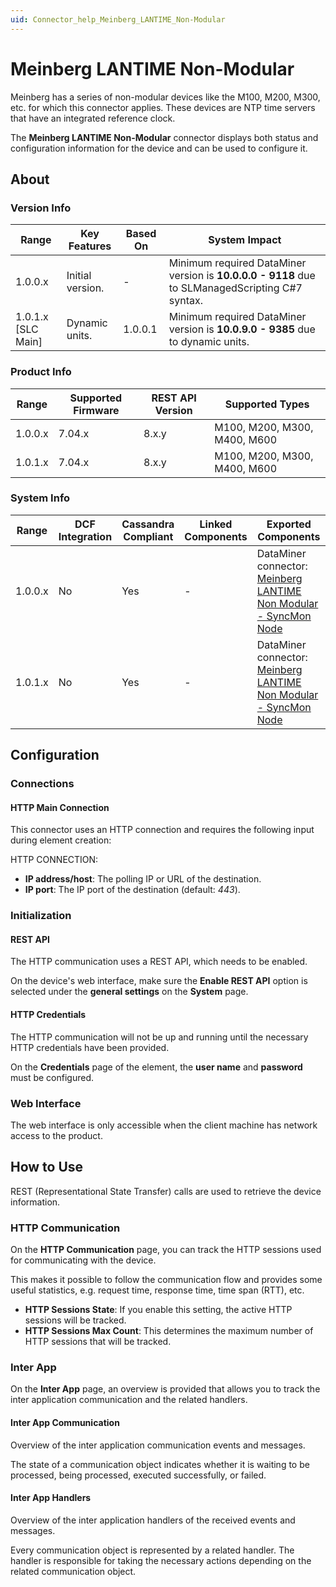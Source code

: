 ```yaml
---
uid: Connector_help_Meinberg_LANTIME_Non-Modular
---
```


# Meinberg LANTIME Non-Modular

Meinberg has a series of non-modular devices like the M100, M200, M300, etc. for which this connector applies. These devices are NTP time servers that have an integrated reference clock.

The **Meinberg LANTIME Non-Modular** connector displays both status and configuration information for the device and can be used to configure it.

## About

### Version Info

| Range | Key Features | Based On | System Impact |
|--|--|--|--|
| 1.0.0.x | Initial version. | - | Minimum required DataMiner version is **10.0.0.0 - 9118** due to SLManagedScripting C#7 syntax. |
| 1.0.1.x [SLC Main] | Dynamic units. | 1.0.0.1 | Minimum required DataMiner version is **10.0.9.0 - 9385** due to dynamic units. |

### Product Info

| Range     | Supported Firmware     | REST API Version     | Supported Types              |
|-----------|------------------------|----------------------|------------------------------|
| 1.0.0.x   | 7.04.x                 | 8.x.y                | M100, M200, M300, M400, M600 |
| 1.0.1.x   | 7.04.x                 | 8.x.y                | M100, M200, M300, M400, M600 |

### System Info

| Range | DCF Integration | Cassandra Compliant | Linked Components | Exported Components |
|--|--|--|--|--|
| 1.0.0.x | No | Yes | - | DataMiner connector: [Meinberg LANTIME Non Modular - SyncMon Node](xref:Connector_help_Meinberg_LANTIME_Non-Modular_-_SyncMon_Node) |
| 1.0.1.x | No | Yes | - | DataMiner connector: [Meinberg LANTIME Non Modular - SyncMon Node](xref:Connector_help_Meinberg_LANTIME_Non-Modular_-_SyncMon_Node) |

## Configuration

### Connections

#### HTTP Main Connection

This connector uses an HTTP connection and requires the following input during element creation:

HTTP CONNECTION:

- **IP address/host**: The polling IP or URL of the destination.
- **IP port**: The IP port of the destination (default: *443*).

### Initialization

#### REST API

The HTTP communication uses a REST API, which needs to be enabled.

On the device's web interface, make sure the **Enable REST API** option is selected under the **general settings** on the **System** page.

#### HTTP Credentials

The HTTP communication will not be up and running until the necessary HTTP credentials have been provided.

On the **Credentials** page of the element, the **user name** and **password** must be configured.

### Web Interface

The web interface is only accessible when the client machine has network access to the product.

## How to Use

REST (Representational State Transfer) calls are used to retrieve the device information.

### HTTP Communication

On the **HTTP Communication** page, you can track the HTTP sessions used for communicating with the device.

This makes it possible to follow the communication flow and provides some useful statistics, e.g. request time, response time, time span (RTT), etc.

- **HTTP Sessions State**: If you enable this setting, the active HTTP sessions will be tracked.
- **HTTP Sessions Max Count**: This determines the maximum number of HTTP sessions that will be tracked.

### Inter App

On the **Inter App** page, an overview is provided that allows you to track the inter application communication and the related handlers.

#### Inter App Communication

Overview of the inter application communication events and messages.

The state of a communication object indicates whether it is waiting to be processed, being processed, executed successfully, or failed.

#### Inter App Handlers

Overview of the inter application handlers of the received events and messages.

Every communication object is represented by a related handler. The handler is responsible for taking the necessary actions depending on the related communication object.
